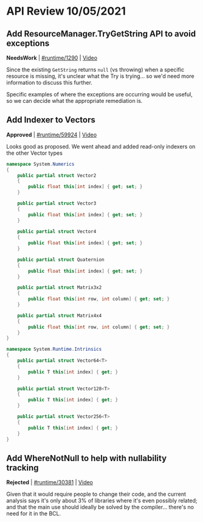 # API Review 10/05/2021

## Add ResourceManager.TryGetString API to avoid exceptions

**NeedsWork** | [#runtime/1290](https://github.com/dotnet/runtime/issues/1290#issuecomment-934650085) | [Video](https://www.youtube.com/watch?v=1-PVX45YGcU&t=0h0m0s)

Since the existing `GetString` returns `null` (vs throwing) when a specific resource is missing, it's unclear what the Try is trying... so we'd need more information to discuss this further.

Specific examples of where the exceptions are occurring would be useful, so we can decide what the appropriate remediation is.
## Add Indexer to Vectors

**Approved** | [#runtime/59924](https://github.com/dotnet/runtime/issues/59924#issuecomment-934656109) | [Video](https://www.youtube.com/watch?v=1-PVX45YGcU&t=0h11m19s)

Looks good as proposed.  We went ahead and added read-only indexers on the other Vector types

```C#
namespace System.Numerics
{
    public partial struct Vector2
    {
        public float this[int index] { get; set; }
    }

    public partial struct Vector3
    {
        public float this[int index] { get; set; }
    }
    
    public partial struct Vector4
    {
        public float this[int index] { get; set; }
    }

    public partial struct Quaternion
    {
        public float this[int index] { get; set; }
    }

    public partial struct Matrix3x2
    {
        public float this[int row, int column] { get; set; }
    }

    public partial struct Matrix4x4
    {
        public float this[int row, int column] { get; set; }
    }
}

namespace System.Runtime.Intrinsics
{
    public partial struct Vector64<T>
    {
        public T this[int index] { get; }
    }

    public partial struct Vector128<T>
    {
        public T this[int index] { get; }
    }

    public partial struct Vector256<T>
    {
        public T this[int index] { get; }
    }
}
```
## Add WhereNotNull to help with nullability tracking

**Rejected** | [#runtime/30381](https://github.com/dotnet/runtime/issues/30381#issuecomment-934681792) | [Video](https://www.youtube.com/watch?v=1-PVX45YGcU&t=0h19m29s)

Given that it would require people to change their code, and the current analysis says it's only about 3% of libraries where it's even possibly related; and that the main use should ideally be solved by the compiler... there's no need for it in the BCL.
